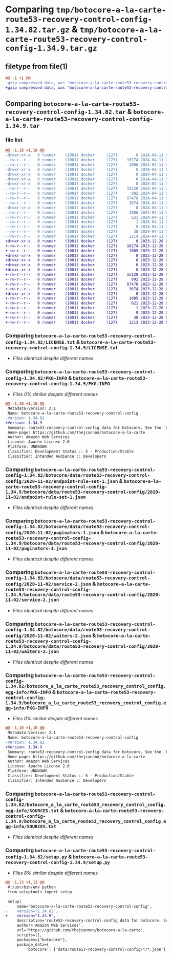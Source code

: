 # Comparing `tmp/botocore-a-la-carte-route53-recovery-control-config-1.34.82.tar.gz` & `tmp/botocore-a-la-carte-route53-recovery-control-config-1.34.9.tar.gz`

## filetype from file(1)

```diff
@@ -1 +1 @@
-gzip compressed data, was "botocore-a-la-carte-route53-recovery-control-config-1.34.82.tar", last modified: Thu Apr 11 01:01:09 2024, max compression
+gzip compressed data, was "botocore-a-la-carte-route53-recovery-control-config-1.34.9.tar", last modified: Thu Dec 28 01:07:01 2023, max compression
```

## Comparing `botocore-a-la-carte-route53-recovery-control-config-1.34.82.tar` & `botocore-a-la-carte-route53-recovery-control-config-1.34.9.tar`

### file list

```diff
@@ -1,18 +1,18 @@
-drwxr-xr-x   0 runner    (1001) docker     (127)        0 2024-04-11 01:01:09.700903 botocore-a-la-carte-route53-recovery-control-config-1.34.82/
--rw-r--r--   0 runner    (1001) docker     (127)    10174 2024-04-11 01:01:09.000000 botocore-a-la-carte-route53-recovery-control-config-1.34.82/LICENSE.txt
--rw-r--r--   0 runner    (1001) docker     (127)     1006 2024-04-11 01:01:09.700903 botocore-a-la-carte-route53-recovery-control-config-1.34.82/PKG-INFO
-drwxr-xr-x   0 runner    (1001) docker     (127)        0 2024-04-11 01:01:09.700903 botocore-a-la-carte-route53-recovery-control-config-1.34.82/botocore/
-drwxr-xr-x   0 runner    (1001) docker     (127)        0 2024-04-11 01:01:09.700903 botocore-a-la-carte-route53-recovery-control-config-1.34.82/botocore/data/
-drwxr-xr-x   0 runner    (1001) docker     (127)        0 2024-04-11 01:01:09.700903 botocore-a-la-carte-route53-recovery-control-config-1.34.82/botocore/data/route53-recovery-control-config/
-drwxr-xr-x   0 runner    (1001) docker     (127)        0 2024-04-11 01:01:09.700903 botocore-a-la-carte-route53-recovery-control-config-1.34.82/botocore/data/route53-recovery-control-config/2020-11-02/
--rw-r--r--   0 runner    (1001) docker     (127)    15120 2024-04-11 01:00:33.000000 botocore-a-la-carte-route53-recovery-control-config-1.34.82/botocore/data/route53-recovery-control-config/2020-11-02/endpoint-rule-set-1.json
--rw-r--r--   0 runner    (1001) docker     (127)      892 2024-04-11 01:00:33.000000 botocore-a-la-carte-route53-recovery-control-config-1.34.82/botocore/data/route53-recovery-control-config/2020-11-02/paginators-1.json
--rw-r--r--   0 runner    (1001) docker     (127)    87478 2024-04-11 01:00:33.000000 botocore-a-la-carte-route53-recovery-control-config-1.34.82/botocore/data/route53-recovery-control-config/2020-11-02/service-2.json
--rw-r--r--   0 runner    (1001) docker     (127)     3674 2024-04-11 01:00:33.000000 botocore-a-la-carte-route53-recovery-control-config-1.34.82/botocore/data/route53-recovery-control-config/2020-11-02/waiters-2.json
-drwxr-xr-x   0 runner    (1001) docker     (127)        0 2024-04-11 01:01:09.700903 botocore-a-la-carte-route53-recovery-control-config-1.34.82/botocore_a_la_carte_route53_recovery_control_config.egg-info/
--rw-r--r--   0 runner    (1001) docker     (127)     1006 2024-04-11 01:01:09.000000 botocore-a-la-carte-route53-recovery-control-config-1.34.82/botocore_a_la_carte_route53_recovery_control_config.egg-info/PKG-INFO
--rw-r--r--   0 runner    (1001) docker     (127)      621 2024-04-11 01:01:09.000000 botocore-a-la-carte-route53-recovery-control-config-1.34.82/botocore_a_la_carte_route53_recovery_control_config.egg-info/SOURCES.txt
--rw-r--r--   0 runner    (1001) docker     (127)        1 2024-04-11 01:01:09.000000 botocore-a-la-carte-route53-recovery-control-config-1.34.82/botocore_a_la_carte_route53_recovery_control_config.egg-info/dependency_links.txt
--rw-r--r--   0 runner    (1001) docker     (127)        9 2024-04-11 01:01:09.000000 botocore-a-la-carte-route53-recovery-control-config-1.34.82/botocore_a_la_carte_route53_recovery_control_config.egg-info/top_level.txt
--rw-r--r--   0 runner    (1001) docker     (127)       38 2024-04-11 01:01:09.700903 botocore-a-la-carte-route53-recovery-control-config-1.34.82/setup.cfg
--rw-r--r--   0 runner    (1001) docker     (127)     1214 2024-04-11 01:01:09.000000 botocore-a-la-carte-route53-recovery-control-config-1.34.82/setup.py
+drwxr-xr-x   0 runner    (1001) docker     (127)        0 2023-12-28 01:07:01.690436 botocore-a-la-carte-route53-recovery-control-config-1.34.9/
+-rw-r--r--   0 runner    (1001) docker     (127)    10174 2023-12-28 01:07:01.000000 botocore-a-la-carte-route53-recovery-control-config-1.34.9/LICENSE.txt
+-rw-r--r--   0 runner    (1001) docker     (127)     1005 2023-12-28 01:07:01.690436 botocore-a-la-carte-route53-recovery-control-config-1.34.9/PKG-INFO
+drwxr-xr-x   0 runner    (1001) docker     (127)        0 2023-12-28 01:07:01.690436 botocore-a-la-carte-route53-recovery-control-config-1.34.9/botocore/
+drwxr-xr-x   0 runner    (1001) docker     (127)        0 2023-12-28 01:07:01.690436 botocore-a-la-carte-route53-recovery-control-config-1.34.9/botocore/data/
+drwxr-xr-x   0 runner    (1001) docker     (127)        0 2023-12-28 01:07:01.690436 botocore-a-la-carte-route53-recovery-control-config-1.34.9/botocore/data/route53-recovery-control-config/
+drwxr-xr-x   0 runner    (1001) docker     (127)        0 2023-12-28 01:07:01.690436 botocore-a-la-carte-route53-recovery-control-config-1.34.9/botocore/data/route53-recovery-control-config/2020-11-02/
+-rw-r--r--   0 runner    (1001) docker     (127)    15120 2023-12-28 01:06:26.000000 botocore-a-la-carte-route53-recovery-control-config-1.34.9/botocore/data/route53-recovery-control-config/2020-11-02/endpoint-rule-set-1.json
+-rw-r--r--   0 runner    (1001) docker     (127)      892 2023-12-28 01:06:26.000000 botocore-a-la-carte-route53-recovery-control-config-1.34.9/botocore/data/route53-recovery-control-config/2020-11-02/paginators-1.json
+-rw-r--r--   0 runner    (1001) docker     (127)    87478 2023-12-28 01:06:26.000000 botocore-a-la-carte-route53-recovery-control-config-1.34.9/botocore/data/route53-recovery-control-config/2020-11-02/service-2.json
+-rw-r--r--   0 runner    (1001) docker     (127)     3674 2023-12-28 01:06:26.000000 botocore-a-la-carte-route53-recovery-control-config-1.34.9/botocore/data/route53-recovery-control-config/2020-11-02/waiters-2.json
+drwxr-xr-x   0 runner    (1001) docker     (127)        0 2023-12-28 01:07:01.690436 botocore-a-la-carte-route53-recovery-control-config-1.34.9/botocore_a_la_carte_route53_recovery_control_config.egg-info/
+-rw-r--r--   0 runner    (1001) docker     (127)     1005 2023-12-28 01:07:01.000000 botocore-a-la-carte-route53-recovery-control-config-1.34.9/botocore_a_la_carte_route53_recovery_control_config.egg-info/PKG-INFO
+-rw-r--r--   0 runner    (1001) docker     (127)      621 2023-12-28 01:07:01.000000 botocore-a-la-carte-route53-recovery-control-config-1.34.9/botocore_a_la_carte_route53_recovery_control_config.egg-info/SOURCES.txt
+-rw-r--r--   0 runner    (1001) docker     (127)        1 2023-12-28 01:07:01.000000 botocore-a-la-carte-route53-recovery-control-config-1.34.9/botocore_a_la_carte_route53_recovery_control_config.egg-info/dependency_links.txt
+-rw-r--r--   0 runner    (1001) docker     (127)        9 2023-12-28 01:07:01.000000 botocore-a-la-carte-route53-recovery-control-config-1.34.9/botocore_a_la_carte_route53_recovery_control_config.egg-info/top_level.txt
+-rw-r--r--   0 runner    (1001) docker     (127)       38 2023-12-28 01:07:01.690436 botocore-a-la-carte-route53-recovery-control-config-1.34.9/setup.cfg
+-rw-r--r--   0 runner    (1001) docker     (127)     1213 2023-12-28 01:07:01.000000 botocore-a-la-carte-route53-recovery-control-config-1.34.9/setup.py
```

### Comparing `botocore-a-la-carte-route53-recovery-control-config-1.34.82/LICENSE.txt` & `botocore-a-la-carte-route53-recovery-control-config-1.34.9/LICENSE.txt`

 * *Files identical despite different names*

### Comparing `botocore-a-la-carte-route53-recovery-control-config-1.34.82/PKG-INFO` & `botocore-a-la-carte-route53-recovery-control-config-1.34.9/PKG-INFO`

 * *Files 0% similar despite different names*

```diff
@@ -1,10 +1,10 @@
 Metadata-Version: 2.1
 Name: botocore-a-la-carte-route53-recovery-control-config
-Version: 1.34.82
+Version: 1.34.9
 Summary: route53-recovery-control-config data for botocore. See the `botocore-a-la-carte` package for more info.
 Home-page: https://github.com/thejcannon/botocore-a-la-carte
 Author: Amazon Web Services
 License: Apache License 2.0
 Platform: UNKNOWN
 Classifier: Development Status :: 5 - Production/Stable
 Classifier: Intended Audience :: Developers
```

### Comparing `botocore-a-la-carte-route53-recovery-control-config-1.34.82/botocore/data/route53-recovery-control-config/2020-11-02/endpoint-rule-set-1.json` & `botocore-a-la-carte-route53-recovery-control-config-1.34.9/botocore/data/route53-recovery-control-config/2020-11-02/endpoint-rule-set-1.json`

 * *Files identical despite different names*

### Comparing `botocore-a-la-carte-route53-recovery-control-config-1.34.82/botocore/data/route53-recovery-control-config/2020-11-02/paginators-1.json` & `botocore-a-la-carte-route53-recovery-control-config-1.34.9/botocore/data/route53-recovery-control-config/2020-11-02/paginators-1.json`

 * *Files identical despite different names*

### Comparing `botocore-a-la-carte-route53-recovery-control-config-1.34.82/botocore/data/route53-recovery-control-config/2020-11-02/service-2.json` & `botocore-a-la-carte-route53-recovery-control-config-1.34.9/botocore/data/route53-recovery-control-config/2020-11-02/service-2.json`

 * *Files identical despite different names*

### Comparing `botocore-a-la-carte-route53-recovery-control-config-1.34.82/botocore/data/route53-recovery-control-config/2020-11-02/waiters-2.json` & `botocore-a-la-carte-route53-recovery-control-config-1.34.9/botocore/data/route53-recovery-control-config/2020-11-02/waiters-2.json`

 * *Files identical despite different names*

### Comparing `botocore-a-la-carte-route53-recovery-control-config-1.34.82/botocore_a_la_carte_route53_recovery_control_config.egg-info/PKG-INFO` & `botocore-a-la-carte-route53-recovery-control-config-1.34.9/botocore_a_la_carte_route53_recovery_control_config.egg-info/PKG-INFO`

 * *Files 0% similar despite different names*

```diff
@@ -1,10 +1,10 @@
 Metadata-Version: 2.1
 Name: botocore-a-la-carte-route53-recovery-control-config
-Version: 1.34.82
+Version: 1.34.9
 Summary: route53-recovery-control-config data for botocore. See the `botocore-a-la-carte` package for more info.
 Home-page: https://github.com/thejcannon/botocore-a-la-carte
 Author: Amazon Web Services
 License: Apache License 2.0
 Platform: UNKNOWN
 Classifier: Development Status :: 5 - Production/Stable
 Classifier: Intended Audience :: Developers
```

### Comparing `botocore-a-la-carte-route53-recovery-control-config-1.34.82/botocore_a_la_carte_route53_recovery_control_config.egg-info/SOURCES.txt` & `botocore-a-la-carte-route53-recovery-control-config-1.34.9/botocore_a_la_carte_route53_recovery_control_config.egg-info/SOURCES.txt`

 * *Files identical despite different names*

### Comparing `botocore-a-la-carte-route53-recovery-control-config-1.34.82/setup.py` & `botocore-a-la-carte-route53-recovery-control-config-1.34.9/setup.py`

 * *Files 8% similar despite different names*

```diff
@@ -1,13 +1,13 @@
 #!/usr/bin/env python
 from setuptools import setup
 
 setup(
     name='botocore-a-la-carte-route53-recovery-control-config',
-    version="1.34.82",
+    version="1.34.9",
     description='route53-recovery-control-config data for botocore. See the `botocore-a-la-carte` package for more info.',
     author='Amazon Web Services',
     url='https://github.com/thejcannon/botocore-a-la-carte',
     scripts=[],
     packages=["botocore"],
     package_data={
         'botocore': ['data/route53-recovery-control-config/*/*.json'],
```

